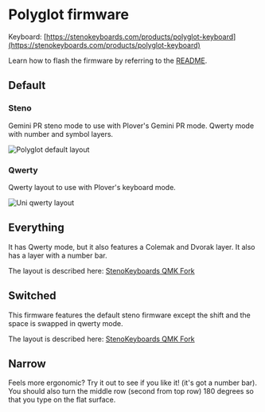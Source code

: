 # Polyglot firmware

Keyboard: [https://stenokeyboards.com/products/polyglot-keyboard](https://stenokeyboards.com/products/polyglot-keyboard)

Learn how to flash the firmware by referring to the [README](../README.md).

## Default

### Steno

Gemini PR steno mode to use with Plover's Gemini PR mode. Qwerty mode with number and symbol layers.

![Polyglot default layout](https://i.imgur.com/xXi2rap.png)

### Qwerty

Qwerty layout to use with Plover's keyboard mode.

![Uni qwerty layout](https://i.imgur.com/lR7aro4.png)

## Everything

It has Qwerty mode, but it also features a Colemak and Dvorak layer. It also has a layer with a number bar.

The layout is described here: [StenoKeyboards QMK Fork](https://github.com/petercpark/qmk_firmware/blob/polyglot-v1/keyboards/stenokeyboards/polyglot/keymaps/everything_qwerty/keymap.c)

## Switched

This firmware features the default steno firmware except the shift and the space is swapped in qwerty mode.

The layout is described here: [StenoKeyboards QMK Fork](https://github.com/petercpark/qmk_firmware/blob/polyglot-v1/keyboards/stenokeyboards/polyglot/keymaps/default_switched/keymap.c)

## Narrow

Feels more ergonomic? Try it out to see if you like it! (it's got a number bar). You should also turn the middle row (second from top row) 180 degrees so that you type on the flat surface.
